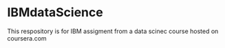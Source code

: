 # IBMdataScience

This respository is for IBM assigment from a data scinec course hosted on coursera.com

